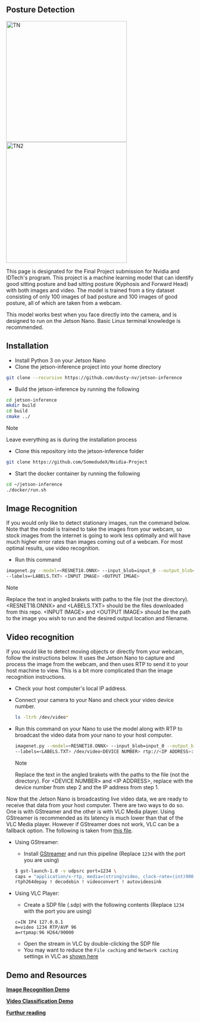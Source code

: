 ## Posture Detection

<img width="324" alt="TN" src="https://user-images.githubusercontent.com/101906945/204119817-f6b19fa1-9890-4a67-8aeb-3b37161a269f.png"><img width="324" alt="TN2" src="https://user-images.githubusercontent.com/101906945/204119820-cf92690c-3703-42b0-b596-f7cddb25b570.png">

This page is designated for the Final Project submission for Nvidia and IDTech's program. This project is a machine learning model that can identify good sitting posture and bad sitting posture (Kyphosis and Forward Head) with both images and video. The model is trained from a tiny dataset consisting of only 100 images of bad posture and 100 images of good posture, all of which are taken from a webcam. 

This model works best when you face directly into the camera, and is designed to run on the Jetson Nano. Basic Linux terminal knowledge is recommended. 

## Installation

 - Install Python 3 on your Jetson Nano
 - Clone the jetson-inference project into your home directory
 
```bash
git clone --recursive https://github.com/dusty-nv/jetson-inference
```
 - Build the jetson-inference by running the following
 
```bash
cd jetson-inference
mkdir build
cd build
cmake ../
```
 > [!NOTE]
 > Leave everything as is during the installation process
 
 - Clone this repository into the jetson-inference folder
 ```bash
 git clone https://github.com/SomedudeX/Nvidia-Project
 ```
 
 - Start the docker container by running the following
 
 ```bash
 cd ~/jetson-inference
 ./docker/run.sh
 ```


## Image Recognition


If you would only like to detect stationary images, run the command below. Note that the model is trained to take the images from your webcam, so stock images from the internet is going to work less optimally and will have much higher error rates than images coming out of a webcam. For most optimal results, use video recognition. 

 - Run this command

  ```bash
imagenet.py --model=<RESNET18.ONNX> --input_blob=input_0 --output_blob=output_0 \
--labels=<LABELS.TXT> <INPUT IMAGE> <OUTPUT IMGAE>
  ```

 > [!NOTE]
 > Replace the text in angled brakets with paths to the file (not the directory). \<RESNET18.ONNX\> and \<LABELS.TXT\> should be the files downloaded from this repo. \<INPUT IMAGE\> and \<OUTPUT IMAGE\> should be the path to the image you wish to run and the desired output location and filename. 
 

## Video recognition

If you would like to detect moving objects or directly from your webcam, follow the instructions below. It uses the Jetson Nano to capture and process the image from the webcam, and then uses RTP to send it to your host machine to view. This is a bit more complicated than the image recognition instructions. 

 - Check your host computer's local IP address. 
 - Connect your camera to your Nano and check your video device number. 
   ```bash
   ls -ltrh /dev/video*
   ```
 - Run this command on your Nano to use the model along with RTP to broadcast the video data from your nano to your host computer. 

    ```bash
    imagenet.py --model=<RESNET18.ONNX> --input_blob=input_0 --output_blob=output_0 \
    --labels=<LABELS.TXT> /dev/video<DEVICE NUMBER> rtp://<IP ADDRESS>:1234
    ```

    > [!NOTE]
    > Replace the text in the angled brakets with the paths to the file (not the directory). For \<DEVICE NUMBER\> and \<IP ADDRESS\>, replace with the device number from step 2 and the IP address from step 1. 

Now that the Jetson Nano is broadcasting live video data, we are ready to receive that data from your host computer. There are two ways to do so. One is with GStreamer and the other is with VLC Media player. Using GStreamer is recommended as its latency is much lower than that of the VLC Media player. However if GStreamer does not work, VLC can be a fallback option. The following is taken from [this file](https://github.com/dusty-nv/jetson-inference/blob/master/docs/aux-streaming.md#rtp). 
    

   - Using GStreamer:
     - Install [GStreamer](https://gstreamer.freedesktop.org/documentation/installing/index.html) and run this pipeline (Replace `1234` with the port you are using)
  	
      ```bash
      $ gst-launch-1.0 -v udpsrc port=1234 \
      caps = "application/x-rtp, media=(string)video, clock-rate=(int)90000, encoding-name=(string)H264, payload=(int)96" ! \
      rtph264depay ! decodebin ! videoconvert ! autovideosink
      ```
    	
   - Using VLC Player:
     - Create a SDP file (.sdp) with the following contents (Replace `1234` with the port you are using)
    	
      ```
      c=IN IP4 127.0.0.1
      m=video 1234 RTP/AVP 96
      a=rtpmap:96 H264/90000
      ```
	
     - Open the stream in VLC by double-clicking the SDP file
     - You may want to reduce the `File caching` and `Network caching` settings in VLC as [shown here](https://www.howtogeek.com/howto/windows/fix-for-vlc-skipping-and-lagging-playing-high-def-video-files/)
	
	
## Demo and Resources

 **[Image Recognition Demo](https://youtu.be/Y6P_PTaILX0)**
 
 **[Video Classification Demo](https://youtu.be/sSHaRQRecs8)**
 
 **[Furthur reading](https://github.com/dusty-nv/jetson-inference/)**
 
 
